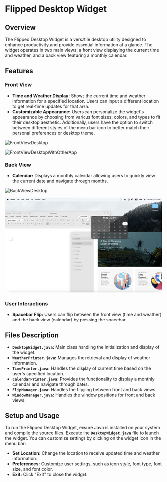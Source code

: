 # Flipped Desktop Widget

## Overview

The Flipped Desktop Widget is a versatile desktop utility designed to enhance productivity and provide essential information at a glance. The widget operates in two main views: a front view displaying the current time and weather, and a back view featuring a monthly calendar.


## Features

### Front View
- **Time and Weather Display:** Shows the current time and weather information for a specified location. Users can input a different location to get real-time updates for that area.
- **Customizable Appearance:** Users can personalize the widget's appearance by choosing from various font sizes, colors, and types to fit their desktop aesthetic. Additionally, users have the option to switch between different styles of the menu bar icon to better match their personal preferences or desktop theme.
  
![FrontViewDesktop](https://github.com/NYU-ZYJCS/Flip-Clock/blob/main/img/FrontViewDesktop.png)

![FrontViewDesktopWithOtherApp](https://github.com/NYU-ZYJCS/Flip-Clock/blob/main/img/FrontViewWithOtherApp.PNG)

### Back View
- **Calendar:** Displays a monthly calendar allowing users to quickly view the current date and navigate through months.
  
![BackViewDesktop](https://github.com/NYU-ZYJCS/Flip-Clock/blob/main/img/BackViewDesktop.png)

![BackViewWithOtherApp](https://github.com/NYU-ZYJCS/Flip-Clock/blob/main/img/BackViewWithOtherApp.png)

### User Interactions
- **Spacebar Flip:** Users can flip between the front view (time and weather) and the back view (calendar) by pressing the spacebar.

## Files Description

- **`DesktopWidget.java`:** Main class handling the initialization and display of the widget.
- **`WeatherPrinter.java`:** Manages the retrieval and display of weather information.
- **`TimePrinter.java`:** Handles the display of current time based on the user's specified location.
- **`CalendarPrinter.java`:** Provides the functionality to display a monthly calendar and navigate through dates.
- **`FlipManager.java`:** Handles the flipping between front and back views.
- **`WindowManager.java`:** Handles the window positions for front and back views.

## Setup and Usage

To run the Flipped Desktop Widget, ensure Java is installed on your system and compile the source files. Execute the **`DesktopWidget.java`** file to launch the widget. You can customize settings by clicking on the widget icon in the menu bar:

- **Set Location:** Change the location to receive updated time and weather information.
- **Preferences:** Customize user settings, such as icon style, font type, font size, and font color.
- **Exit:** Click "Exit" to close the widget.
